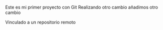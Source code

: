 Este es mi primer proyecto con Git
Realizando otro cambio
añadimos otro cambio

Vinculado a un repositorio remoto
